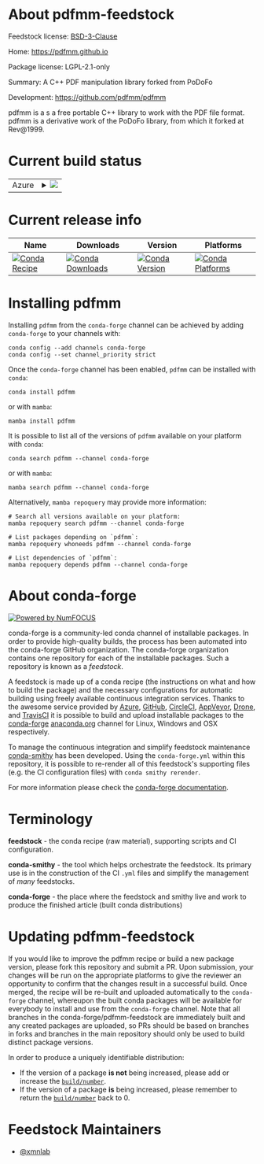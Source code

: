 About pdfmm-feedstock
=====================

Feedstock license: [BSD-3-Clause](https://github.com/conda-forge/pdfmm-feedstock/blob/main/LICENSE.txt)

Home: https://pdfmm.github.io

Package license: LGPL-2.1-only

Summary: A C++ PDF manipulation library forked from PoDoFo

Development: https://github.com/pdfmm/pdfmm

pdfmm is a s a free portable C++ library to work with the PDF file format.
pdfmm is a derivative work of the PoDoFo library, from which it forked at Rev@1999.


Current build status
====================


<table>
    
  <tr>
    <td>Azure</td>
    <td>
      <details>
        <summary>
          <a href="https://dev.azure.com/conda-forge/feedstock-builds/_build/latest?definitionId=17535&branchName=main">
            <img src="https://dev.azure.com/conda-forge/feedstock-builds/_apis/build/status/pdfmm-feedstock?branchName=main">
          </a>
        </summary>
        <table>
          <thead><tr><th>Variant</th><th>Status</th></tr></thead>
          <tbody><tr>
              <td>linux_64</td>
              <td>
                <a href="https://dev.azure.com/conda-forge/feedstock-builds/_build/latest?definitionId=17535&branchName=main">
                  <img src="https://dev.azure.com/conda-forge/feedstock-builds/_apis/build/status/pdfmm-feedstock?branchName=main&jobName=linux&configuration=linux%20linux_64_" alt="variant">
                </a>
              </td>
            </tr>
          </tbody>
        </table>
      </details>
    </td>
  </tr>
</table>

Current release info
====================

| Name | Downloads | Version | Platforms |
| --- | --- | --- | --- |
| [![Conda Recipe](https://img.shields.io/badge/recipe-pdfmm-green.svg)](https://anaconda.org/conda-forge/pdfmm) | [![Conda Downloads](https://img.shields.io/conda/dn/conda-forge/pdfmm.svg)](https://anaconda.org/conda-forge/pdfmm) | [![Conda Version](https://img.shields.io/conda/vn/conda-forge/pdfmm.svg)](https://anaconda.org/conda-forge/pdfmm) | [![Conda Platforms](https://img.shields.io/conda/pn/conda-forge/pdfmm.svg)](https://anaconda.org/conda-forge/pdfmm) |

Installing pdfmm
================

Installing `pdfmm` from the `conda-forge` channel can be achieved by adding `conda-forge` to your channels with:

```
conda config --add channels conda-forge
conda config --set channel_priority strict
```

Once the `conda-forge` channel has been enabled, `pdfmm` can be installed with `conda`:

```
conda install pdfmm
```

or with `mamba`:

```
mamba install pdfmm
```

It is possible to list all of the versions of `pdfmm` available on your platform with `conda`:

```
conda search pdfmm --channel conda-forge
```

or with `mamba`:

```
mamba search pdfmm --channel conda-forge
```

Alternatively, `mamba repoquery` may provide more information:

```
# Search all versions available on your platform:
mamba repoquery search pdfmm --channel conda-forge

# List packages depending on `pdfmm`:
mamba repoquery whoneeds pdfmm --channel conda-forge

# List dependencies of `pdfmm`:
mamba repoquery depends pdfmm --channel conda-forge
```


About conda-forge
=================

[![Powered by
NumFOCUS](https://img.shields.io/badge/powered%20by-NumFOCUS-orange.svg?style=flat&colorA=E1523D&colorB=007D8A)](https://numfocus.org)

conda-forge is a community-led conda channel of installable packages.
In order to provide high-quality builds, the process has been automated into the
conda-forge GitHub organization. The conda-forge organization contains one repository
for each of the installable packages. Such a repository is known as a *feedstock*.

A feedstock is made up of a conda recipe (the instructions on what and how to build
the package) and the necessary configurations for automatic building using freely
available continuous integration services. Thanks to the awesome service provided by
[Azure](https://azure.microsoft.com/en-us/services/devops/), [GitHub](https://github.com/),
[CircleCI](https://circleci.com/), [AppVeyor](https://www.appveyor.com/),
[Drone](https://cloud.drone.io/welcome), and [TravisCI](https://travis-ci.com/)
it is possible to build and upload installable packages to the
[conda-forge](https://anaconda.org/conda-forge) [anaconda.org](https://anaconda.org/)
channel for Linux, Windows and OSX respectively.

To manage the continuous integration and simplify feedstock maintenance
[conda-smithy](https://github.com/conda-forge/conda-smithy) has been developed.
Using the ``conda-forge.yml`` within this repository, it is possible to re-render all of
this feedstock's supporting files (e.g. the CI configuration files) with ``conda smithy rerender``.

For more information please check the [conda-forge documentation](https://conda-forge.org/docs/).

Terminology
===========

**feedstock** - the conda recipe (raw material), supporting scripts and CI configuration.

**conda-smithy** - the tool which helps orchestrate the feedstock.
                   Its primary use is in the construction of the CI ``.yml`` files
                   and simplify the management of *many* feedstocks.

**conda-forge** - the place where the feedstock and smithy live and work to
                  produce the finished article (built conda distributions)


Updating pdfmm-feedstock
========================

If you would like to improve the pdfmm recipe or build a new
package version, please fork this repository and submit a PR. Upon submission,
your changes will be run on the appropriate platforms to give the reviewer an
opportunity to confirm that the changes result in a successful build. Once
merged, the recipe will be re-built and uploaded automatically to the
`conda-forge` channel, whereupon the built conda packages will be available for
everybody to install and use from the `conda-forge` channel.
Note that all branches in the conda-forge/pdfmm-feedstock are
immediately built and any created packages are uploaded, so PRs should be based
on branches in forks and branches in the main repository should only be used to
build distinct package versions.

In order to produce a uniquely identifiable distribution:
 * If the version of a package **is not** being increased, please add or increase
   the [``build/number``](https://docs.conda.io/projects/conda-build/en/latest/resources/define-metadata.html#build-number-and-string).
 * If the version of a package **is** being increased, please remember to return
   the [``build/number``](https://docs.conda.io/projects/conda-build/en/latest/resources/define-metadata.html#build-number-and-string)
   back to 0.

Feedstock Maintainers
=====================

* [@xmnlab](https://github.com/xmnlab/)

